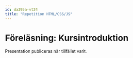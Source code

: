 ```yaml
---
id: da395a-vt24
title: "Repetition HTML/CSS/JS"
---
```


# Föreläsning: Kursintroduktion

Presentation publiceras när tillfället varit.

<!--

<div class="frame">
    <div style="left: 0; width: 100%; height: 0; position: relative; padding-bottom: 56.2696%; padding-top: 58px;"><iframe src="https://www.slideshare.net/slideshow/embed_code/key/hWXFdtOe4OzEdY" style="top: 0; left: 0; width: 100%; height: 100%; position: absolute; border: 0;" allowfullscreen scrolling="no"></iframe></div>
</div>

Ni kan även ladda ner presentationen som PDF [här](../../assets/pdf/Kursintroduktion-da395a.pdf)

-->